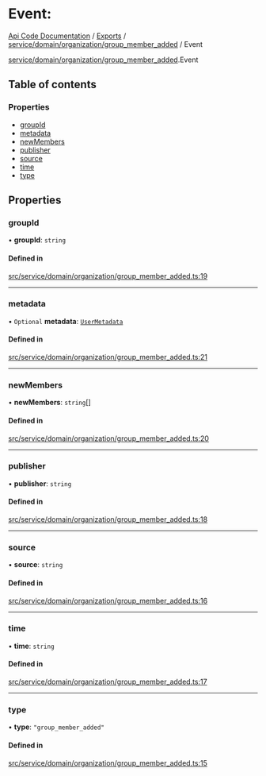 # Event: 
 
[Api Code Documentation](../README.md) / [Exports](../modules.md) / [service/domain/organization/group\_member\_added](../modules/service_domain_organization_group_member_added.md) / Event

[service/domain/organization/group\_member\_added](../modules/service_domain_organization_group_member_added.md).Event

## Table of contents

### Properties

- [groupId](service_domain_organization_group_member_added.Event.md#groupid)
- [metadata](service_domain_organization_group_member_added.Event.md#metadata)
- [newMembers](service_domain_organization_group_member_added.Event.md#newmembers)
- [publisher](service_domain_organization_group_member_added.Event.md#publisher)
- [source](service_domain_organization_group_member_added.Event.md#source)
- [time](service_domain_organization_group_member_added.Event.md#time)
- [type](service_domain_organization_group_member_added.Event.md#type)

## Properties

### groupId

• **groupId**: `string`

#### Defined in

[src/service/domain/organization/group_member_added.ts:19](https://github.com/openkfw/TruBudget/blob/e3c318d/api/src/service/domain/organization/group_member_added.ts#L19)

___

### metadata

• `Optional` **metadata**: [`UserMetadata`](../modules/service_domain_metadata.md#usermetadata)

#### Defined in

[src/service/domain/organization/group_member_added.ts:21](https://github.com/openkfw/TruBudget/blob/e3c318d/api/src/service/domain/organization/group_member_added.ts#L21)

___

### newMembers

• **newMembers**: `string`[]

#### Defined in

[src/service/domain/organization/group_member_added.ts:20](https://github.com/openkfw/TruBudget/blob/e3c318d/api/src/service/domain/organization/group_member_added.ts#L20)

___

### publisher

• **publisher**: `string`

#### Defined in

[src/service/domain/organization/group_member_added.ts:18](https://github.com/openkfw/TruBudget/blob/e3c318d/api/src/service/domain/organization/group_member_added.ts#L18)

___

### source

• **source**: `string`

#### Defined in

[src/service/domain/organization/group_member_added.ts:16](https://github.com/openkfw/TruBudget/blob/e3c318d/api/src/service/domain/organization/group_member_added.ts#L16)

___

### time

• **time**: `string`

#### Defined in

[src/service/domain/organization/group_member_added.ts:17](https://github.com/openkfw/TruBudget/blob/e3c318d/api/src/service/domain/organization/group_member_added.ts#L17)

___

### type

• **type**: ``"group_member_added"``

#### Defined in

[src/service/domain/organization/group_member_added.ts:15](https://github.com/openkfw/TruBudget/blob/e3c318d/api/src/service/domain/organization/group_member_added.ts#L15)
